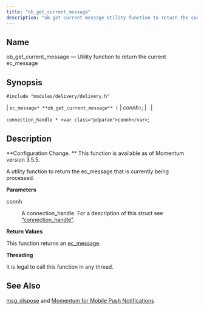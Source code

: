 ```yaml
---
title: "ob_get_current_message"
description: "ob get current message Utility function to return the current ec message ec message ob get current message connh connection handle connh Configuration Change This function is available as of Momentum version 3 5 5 A utility function to return the ec message that is currently being processed connh A..."
---
```


<a name="apis.ob_get_current_message"></a> 
## Name

ob_get_current_message — Utility function to return the current ec_message

## Synopsis

`#include "modules/delivery/delivery.h"`

| `ec_message* **ob_get_current_message** (` | <var class="pdparam">connh</var>`)`; |   |

`connection_handle * <var class="pdparam">connh</var>`;<a name="idp57358848"></a> 
## Description

**Configuration Change. ** This function is available as of Momentum version 3.5.5.

A utility function to return the ec_message that is currently being processed.

**<a name="idp57361792"></a> Parameters**

<dl class="variablelist">

<dt>connh</dt>

<dd>

A connection_handle. For a description of this struct see [“connection_handle”](/momentum/3/3-api/structs-connection-handle).

</dd>

</dl>

**<a name="idp57365136"></a> Return Values**

This function returns an [ec_message](/momentum/3/3-api/structs-ec-message).

**<a name="idp57366768"></a> Threading**

It is legal to call this function in any thread.

<a name="idp57367872"></a> 
## See Also

[msg_dispose](/momentum/3/3-api/hooks-generic-delivery-msg-dispose) and [Momentum for Mobile Push Notifications](/momentum/3/3-push)